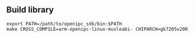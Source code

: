 ## Build library

```console
export PATH=/path/to/openipc_sdk/bin:$PATH
make CROSS_COMPILE=arm-openipc-linux-musleabi- CHIPARCH=gk7205v200
```

